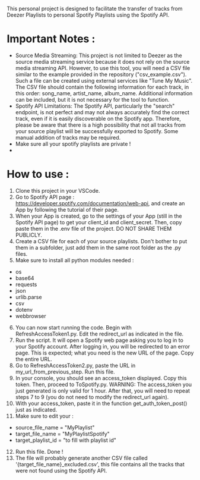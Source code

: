 This personal project is designed to facilitate the transfer of tracks from Deezer Playlists to personal Spotify Playlists using the Spotify API.

# Important Notes :
- Source Media Streaming: This project is not limited to Deezer as the source media streaming service because it does not rely on the source media streaming API. However, to use this tool, you will need a CSV file similar to the example provided in the repository ("csv_example.csv"). Such a file can be created using external services like "Tune My Music". The CSV file should contain the following information for each track, in this order: song_name, artist_name, album_name. Additional information can be included, but it is not necessary for the tool to function.
- Spotify API Limitations: The Spotify API, particularly the "search" endpoint, is not perfect and may not always accurately find the correct track, even if it is easily discoverable on the Spotify app. Therefore, please be aware that there is a high possibility that not all tracks from your source playlist will be successfully exported to Spotify. Some manual addition of tracks may be required.
- Make sure all your spotify playlists are private !
- 
# How to use : 
1) Clone this project in your VSCode.
2) Go to Spotify API page : https://developer.spotify.com/documentation/web-api, and create an App by following the tutorial of their page.
3) When your App is created, go to the settings of your App (still in the Spotify API page) to get your client_id and client_secret. Then, copy paste them in the .env file of the project. DO NOT SHARE THEM PUBLICLY.
4) Create a CSV file for each of your source playlists. Don't bother to put them in a subfolder, just add them in the same root folder as the .py files.
5) Make sure to install all python modules needed :
  - os
  - base64
  - requests
  - json
  - urlib.parse
  - csv
  - dotenv
  - webbrowser
6) You can now start running the code. Begin with RefreshAccessToken1.py. Edit the redirect_url as indicated in the file.
7) Run the script. It will open a Spotify web page asking you to log in to your Spotify account. After logging in, you will be redirected to an error page. This is expected; what you need is the new URL of the page. Copy the entire URL.
8) Go to RefreshAccessToken2.py, paste the URL in my_url_from_previous_step. Run this file.
9) In your console, you should see an access_token displayed. Copy this token. Then, proceed to ToSpotify.py. WARNING: The access_token you just generated is only valid for 1 hour. After that, you will need to repeat steps 7 to 9 (you do not need to modify the redirect_url again).
10) With your access_token, paste it in the function get_auth_token_post() just as indicated.
11) Make sure to edit your : 
- source_file_name = "MyPlaylist"
- target_file_name = "MyPlaylistSpotify"
- target_playlist_id = "to fill with playlist id"
12) Run this file. Done !
13) The file will probably generate another CSV file called '{target_file_name}_excluded.csv', this file contains all the tracks that were not found using the Spotify API.
